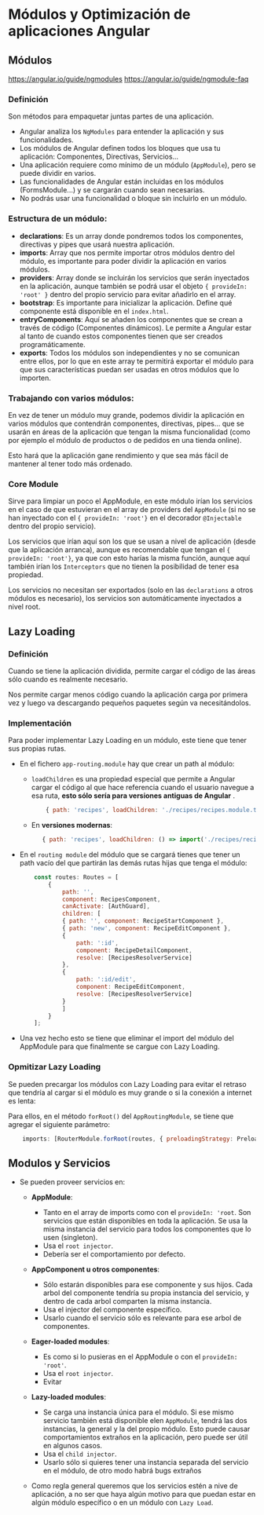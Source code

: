 # Módulos y Optimización de aplicaciones Angular

## Módulos

https://angular.io/guide/ngmodules
https://angular.io/guide/ngmodule-faq

### Definición

Son métodos para empaquetar juntas partes de una aplicación.

- Angular analiza  los `NgModules` para entender la aplicación y sus funcionalidades.
- Los módulos de Angular definen todos los bloques que usa tu aplicación: Componentes, Directivas, Servicios...
- Una aplicación requiere como mínimo de un módulo (`AppModule`), pero se puede dividir en varios.
- Las funcionalidades de Angular están incluidas en los módulos (FormsModule...) y se cargarán cuando sean necesarias.
- No podrás usar una funcionalidad o bloque sin incluirlo en un módulo.

### Estructura de un módulo:

- **declarations**: Es un array donde pondremos todos los componentes, directivas y pipes que usará nuestra aplicación.
- **imports**: Array que nos permite importar otros módulos dentro del módulo, es importante para poder dividir la aplicación en varios módulos.
- **providers**: Array donde se incluirán los servicios que serán inyectados en la aplicación, aunque también se podrá usar el objeto `{ provideIn: 'root' }` dentro del propio servicio para evitar añadirlo en el array.
- **bootstrap**: Es importante para inicializar la aplicación. Define qué componente está disponible en el `index.html`.
- **entryComponents**: Aquí se añaden los componentes que se crean a través de código (Componentes dinámicos). Le permite a Angular estar al tanto de cuando estos componentes tienen que ser creados programáticamente.
- **exports**: Todos los módulos son independientes y no se comunican entre ellos, por lo que en este array te permitirá exportar el módulo para que sus características puedan ser usadas en otros módulos que lo importen.

### Trabajando con varios módulos:

En vez de tener un módulo muy grande, podemos dividir la aplicación en varios módulos que contendrán componentes, directivas, pipes... que se usarán en áreas de la aplicación que tengan la misma funcionalidad (como por ejemplo el módulo de productos o de pedidos en una tienda online).

Esto hará que la aplicación gane rendimiento y que sea más fácil de mantener al tener todo más ordenado.

### Core Module

Sirve para limpiar un poco el AppModule, en este módulo irían los servicios en el caso de que estuvieran en el array de providers del `AppModule` (si no se han inyectado con el `{ provideIn: 'root'}` en el decorador `@Injectable` dentro del propio servicio).

Los servicios que irían aquí son los que se usan a nivel de aplicación (desde que la aplicación arranca), aunque es recomendable que tengan el `{ provideIn: 'root'}`, ya que con esto harías la misma función, aunque aquí también irían los `Interceptors` que no tienen la posibilidad de tener esa propiedad.

Los servicios no necesitan ser exportados (solo en las `declarations` a otros módulos es necesario), los servicios son automáticamente inyectados a nivel root.

## Lazy Loading

### Definición

Cuando se tiene la aplicación dividida, permite cargar el código de las áreas sólo cuando es realmente necesario.

Nos permite cargar menos código cuando la aplicación carga por primera vez y luego va descargando pequeños paquetes según va necesitándolos.

### Implementación

Para poder implementar Lazy Loading en un módulo, este tiene que tener sus propias rutas.

- En el fichero `app-routing.module` hay que crear un path al módulo:
    - `loadChildren` es una propiedad especial que permite a Angular cargar el código al que hace referencia cuando el usuario navegue a esa ruta, **esto sólo sería para versiones antiguas de Angular** .

        ```js
            { path: 'recipes', loadChildren: './recipes/recipes.module.ts#RecipesModule' }
        ```
    - En **versiones modernas**: 
        
        ```js
           { path: 'recipes', loadChildren: () => import('./recipes/recipes.module').then(m => m.RecipesModule) }
        ```

- En el `routing module` del módulo que se cargará tienes que tener un path vacío del que partirán las demás rutas hijas que tenga el módulo:

    ```js
        const routes: Routes = [
            {
                path: '',
                component: RecipesComponent,
                canActivate: [AuthGuard],
                children: [
                { path: '', component: RecipeStartComponent },
                { path: 'new', component: RecipeEditComponent },
                {
                    path: ':id',
                    component: RecipeDetailComponent,
                    resolve: [RecipesResolverService]
                },
                {
                    path: ':id/edit',
                    component: RecipeEditComponent,
                    resolve: [RecipesResolverService]
                }
                ]
            }
        ];
    ```

- Una vez hecho esto se tiene que eliminar el import del módulo del AppModule para que finalmente se cargue con Lazy Loading.

### Opmitizar Lazy Loading

Se pueden precargar los módulos con Lazy Loading para evitar el retraso que tendría al cargar si el módulo es muy grande o si la conexión a internet es lenta:

Para ellos, en el método `forRoot()` del `AppRoutingModule`, se tiene que agregar el siguiente parámetro:

```js
    imports: [RouterModule.forRoot(routes, { preloadingStrategy: PreloadAllModules })],
``` 

## Modulos y Servicios

- Se pueden proveer servicios en:

    - **AppModule**: 
        - Tanto en el array de imports como con el `provideIn: 'root`. Son servicios que están disponibles en toda la aplicación. Se usa la misma instancia del servicio para todos los componentes que lo usen (singleton). 
        - Usa el `root injector`.
        - Debería ser el comportamiento por defecto.

    - **AppComponent u otros componentes**: 
        - Sólo estarán disponibles para ese componente y sus hijos. Cada arbol del componente tendría su propia instancia del servicio, y dentro de cada arbol comparten la misma instancia. 
        - Usa el injector del componente específico.
        - Usarlo cuando el servicio sólo es relevante para ese arbol de componentes.

    - **Eager-loaded modules**: 
        - Es como si lo pusieras en el AppModule o con  el `provideIn: 'root'`. 
        - Usa el `root injector`.
        - Evitar

    - **Lazy-loaded modules**: 
        - Se carga una instancia única para el módulo. Si ese mismo servicio también está disponible elen `AppModule`, tendrá las dos instancias, la general y la del propio módulo. Esto puede causar comportamientos extraños en la aplicación, pero puede ser útil en algunos casos. 
        - Usa el `child injector`.
        - Usarlo sólo si quieres tener una instancia separada del servicio en el módulo, de otro modo habrá bugs extraños

    - Como regla general queremos que los servicios estén a nive de aplicación, a no ser que haya algún motivo para que puedan estar en algún módulo específico o en un módulo con `Lazy Load`.